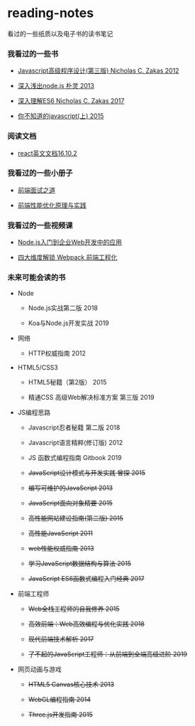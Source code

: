 # reading-notes
看过的一些纸质以及电子书的读书笔记

### 我看过的一些书

- [Javascript高级程序设计(第三版) Nicholas C. Zakas 2012](https://github.com/xblcity/reading-notes/blob/master/books/professional-javascript.md)

- [深入浅出node.js 朴灵 2013](https://github.com/xblcity/reading-notes/blob/master/books/node.md)

- [深入理解ES6 Nicholas C. Zakas 2017](https://github.com/xblcity/reading-notes/blob/master/books/understanding-es6.md)

- [你不知道的javascript(上) 2015](https://github.com/xblcity/reading-notes/blob/master/books/you-don't-know-js1.md)

### 阅读文档

- [react英文文档16.10.2](https://github.com/xblcity/reading-notes/blob/master/docs/react.md)

### 我看过的一些小册子

- [前端面试之道](https://github.com/xblcity/reading-notes/blob/master/booklet/fe-interview.md)

- [前端性能优化原理与实践](https://github.com/xblcity/reading-notes/blob/master/booklet/optimize-performance.md)

### 我看过的一些视频课

- [Node.js入门到企业Web开发中的应用]()

- [四大维度解锁 Webpack 前端工程化](https://github.com/xblcity/reading-notes/blob/master/video_courses/webpack.md)

### 未来可能会读的书

- Node

  - Node.js实战第二版 2018

  - Koa与Node.js开发实战 2019

- 网络

  - HTTP权威指南 2012

- HTML5/CSS3

  - HTML5秘籍（第2版） 2015

  - 精通CSS 高级Web解决标准方案 第三版 2019
  
- JS编程思路

  - Javascript忍者秘籍 第二版 2018

  - Javascript语言精粹(修订版) 2012

  - JS 函数式编程指南 Gitbook 2019

  - ~~JavaScript设计模式与开发实践 曾探 2015~~

  - ~~编写可维护的JavaScript 2013~~

  - ~~JavaScript面向对象精要 2015~~

  - ~~高性能网站建设指南(第二版) 2015~~

  - ~~高性能JavaScript 2011~~

  - ~~web性能权威指南 2013~~

  - ~~学习JavaScript数据结构与算法 2015~~

  - ~~JavaScript ES6函数式编程入门经典 2017~~
  
- 前端工程师

  - ~~Web全栈工程师的自我修养 2015~~

  - ~~高效前端：Web高效编程与优化实践 2018~~

  - ~~现代前端技术解析 2017~~

  - ~~了不起的JavaScript工程师：从前端到全端高级进阶 2019~~

- 网页动画与游戏

  - ~~HTML5 Canvas核心技术 2013~~

  - ~~WebGL编程指南 2014~~

  - ~~Three.js开发指南 2015~~
